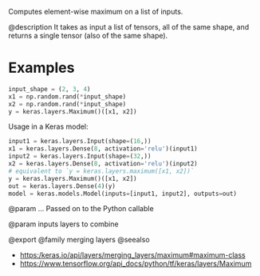 Computes element-wise maximum on a list of inputs.

@description
It takes as input a list of tensors, all of the same shape,
and returns a single tensor (also of the same shape).

# Examples
```python
input_shape = (2, 3, 4)
x1 = np.random.rand(*input_shape)
x2 = np.random.rand(*input_shape)
y = keras.layers.Maximum()([x1, x2])
```

Usage in a Keras model:

```python
input1 = keras.layers.Input(shape=(16,))
x1 = keras.layers.Dense(8, activation='relu')(input1)
input2 = keras.layers.Input(shape=(32,))
x2 = keras.layers.Dense(8, activation='relu')(input2)
# equivalent to `y = keras.layers.maximum([x1, x2])`
y = keras.layers.Maximum()([x1, x2])
out = keras.layers.Dense(4)(y)
model = keras.models.Model(inputs=[input1, input2], outputs=out)
```

@param ...
Passed on to the Python callable

@param inputs
layers to combine

@export
@family merging layers
@seealso
+ <https:/keras.io/api/layers/merging_layers/maximum#maximum-class>
+ <https://www.tensorflow.org/api_docs/python/tf/keras/layers/Maximum>
